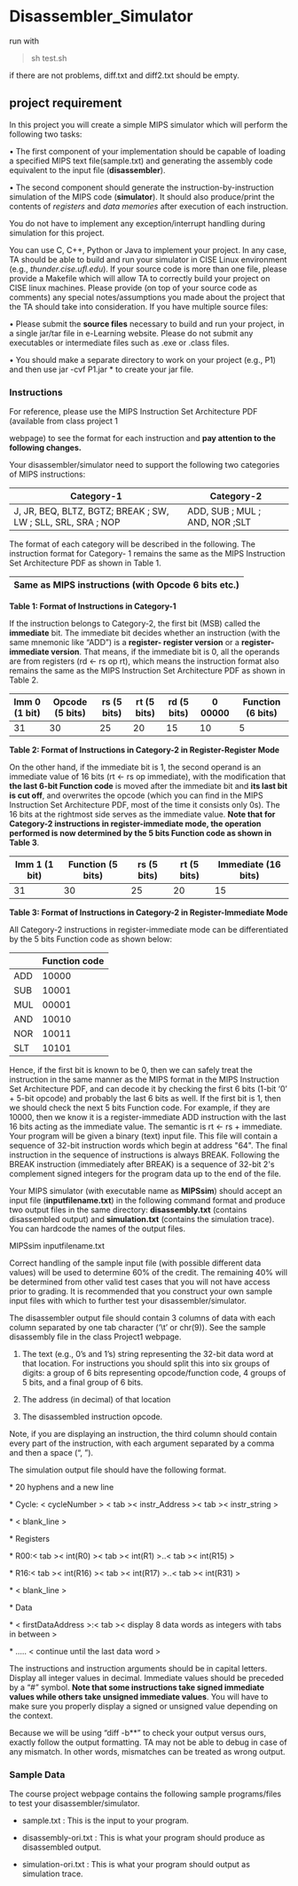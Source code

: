 # Disassembler_Simulator

run  with

> sh test.sh

if there are not problems, diff.txt and diff2.txt should be empty.

## project requirement

In this project you will create a simple MIPS simulator which will perform the following two tasks:

•  The first component of your implementation should be capable of loading a specified MIPS text file(sample.txt) and generating the assembly code equivalent to the input file (**disassembler**).

•  The second component should generate the instruction-by-instruction simulation of the MIPS code (**simulator**). It should also produce/print the contents of *registers* and *data* *memories* after execution of each instruction.

 

You do not have to implement any exception/interrupt handling during simulation for this project.

You can use C, C++, Python or Java to implement your project. In any case, TA should be able to build and run your simulator in CISE Linux environment (e.g., *thunder.cise.ufl.edu*). If your source code is more than one file, please provide a Makefile which will allow TA to correctly build your project on CISE linux machines. Please provide (on top of your source code as comments) any special notes/assumptions you made about the project that the TA should take into consideration. If you have multiple source files:

•  Please submit the **source files** necessary to build and run your project, in a single jar/tar file in e-Learning website. Please do not submit any executables or intermediate files such as .exe or .class files.

•  You should make a separate directory to work on your project (e.g., P1) and then use jar -cvf P1.jar * to create your jar file.

### Instructions

For reference, please use the MIPS Instruction Set Architecture PDF (available from class project 1

webpage) to see the format for each instruction and **pay attention to the following changes.**

Your disassembler/simulator need to support the following two categories of MIPS instructions:

| Category-1                                              | Category-2                       |
| ------------------------------------------------------------ | ------------------------------------ |
| J, JR,  BEQ, BLTZ, BGTZ;  BREAK  ; SW, LW  ; SLL, SRL,  SRA  ; NOP | ADD, SUB  ; MUL  ; AND, NOR  ;SLT |

The  format of each category will be described in the following. The instruction format for Category- 1 remains the same as the MIPS Instruction Set Architecture PDF as shown in Table 1.

| Same as MIPS instructions (with Opcode 6 bits etc.) |
| --------------------------------------------------- |

**Table 1: Format of Instructions in Category-1**

If the instruction belongs to Category-2, the first bit (MSB) called the **immediate** bit. The immediate bit decides whether an instruction (with the same mnemonic like “ADD”) is a **register- register version** or a **register-immediate version**. That means, if the immediate bit is 0, all the operands are from registers (rd ← rs op rt), which means the instruction format also remains the same as the MIPS Instruction Set Architecture PDF as shown in Table 2.

| Imm 0  (1 bit) | Opcode  (5 bits) | rs  (5 bits) | rt  (5 bits) | rd  (5 bits) | 0  00000 | Function  (6 bits) |
| -------------- | ---------------- | ------------ | ------------ | ------------ | -------- | ------------------ |
| 31             | 30               | 25           | 20           | 15           | 10       | 5                  |

**Table 2: Format of Instructions in Category-2 in Register-Register Mode**

On the other hand, if the immediate bit is 1, the second operand is an immediate value of 16 bits (rt ← rs op immediate), with the modification that **the last 6-bit Function code** is moved after the immediate bit and **its last bit is cut off**, and overwrites the opcode (which you can find in the MIPS Instruction Set Architecture PDF, most of the time it consists only 0s). The 16 bits at the rightmost side serves as the immediate value. **Note that for Category-2 instructions in register-immediate mode, the operation performed is now determined by the 5 bits Function code as shown in Table 3**.

| Imm 1  (1 bit) | Function  (5 bits) | rs  (5 bits) | rt  (5 bits) | Immediate  (16 bits) |
| -------------- | ------------------ | ------------ | ------------ | -------------------- |
| 31             | 30                 | 25           | 20           | 15                   |

**Table 3: Format of Instructions in Category-2 in Register-Immediate Mode**

All Category-2 instructions in register-immediate mode can be differentiated by the 5 bits Function code as shown below: 

|             | **Function code** |
| ----------- | --------------------- |
| ADD     | 10000                 |
| SUB | 10001                 |
| MUL     | 00001                 |
| AND     | 10010                 |
| NOR | 10011                 |
| SLT | 10101                 |

Hence, if the first bit is known to be 0, then we can safely treat the instruction in the same manner as the MIPS format in the MIPS Instruction Set Architecture PDF, and can decode it by checking the first 6 bits (1-bit ‘0’ + 5-bit opcode) and probably the last 6 bits as well. If the first bit is 1, then we should check the next 5 bits Function code. For example, if they are 10000, then we know it is a register-immediate ADD instruction with the  last 16 bits acting as the immediate value. The semantic is rt ← rs + immediate. Your program will be given a binary (text) input file. This file will contain a sequence of 32-bit instruction words which begin at address "64". The final instruction in the sequence of instructions is always BREAK. Following the BREAK instruction (immediately after BREAK) is a sequence of 32-bit 2's complement signed integers for the program data up to the end of the file.

Your MIPS  simulator  (with  executable name  as  **MIPSsim**)  should  accept  an  input  file (**inputfilename.txt**) in the following command format and produce two output files in the same directory: **disassembly.txt** (contains disassembled output) and **simulation.txt**  (contains the simulation trace). You can hardcode the names of the output files.

MIPSsim inputfilename.txt

Correct handling of the sample input file (with possible different data values) will be used to determine 60% of the credit. The remaining 40% will be determined from other valid test cases that you will not have access prior to grading. It is recommended that you construct your own sample input files with which to further test your disassembler/simulator.

The disassembler output file should contain 3 columns of data with each column separated by one tab character (‘\t’ or chr(9)). See the sample disassembly file in the class Project1 webpage.

1. The text (e.g., 0’s and 1’s) string representing the 32-bit data word at that location. For instructions  you should split this into six groups of digits: a group of 6 bits representing opcode/function code, 4 groups of 5 bits, and a final group of 6 bits.

2. The address (in decimal) of that location

3. The disassembled instruction opcode.

Note, if you are displaying an instruction, the third column should contain every part of the instruction, with each argument separated by a comma and then a space (“, ”).

The simulation output file should have the following format.

\* 20 hyphens and a new line

\* Cycle: < cycleNumber > < tab >< instr_Address >< tab >< instr_string >

\* < blank_line >

\* Registers

\* R00:< tab >< int(R0) >< tab >< int(R1) >..< tab >< int(R15) >

\* R16:< tab >< int(R16) >< tab >< int(R17) >..< tab >< int(R31) >

\* < blank_line >

\* Data

\* < firstDataAddress >:< tab >< display 8 data words as integers with tabs in between >

\* ..... < continue until the last data word >

The instructions and instruction arguments should be in capital letters. Display all integer values in decimal. Immediate values should be preceded by a “#” symbol. **Note that some instructions take signed immediate values while others take unsigned immediate values**. You will have to make sure you properly display a signed or unsigned value depending on the context.

Because we will be using “diff -b**” to check your output versus ours, exactly follow the output formatting. TA may not be able to debug in case of any mismatch. In other words, mismatches can be treated as wrong output.

### Sample Data

The  course  project  webpage  contains  the  following  sample  programs/files  to  test  your disassembler/simulator.

- sample.txt : This is the input to your program.

- disassembly-ori.txt : This is what your program should produce as disassembled output.

- simulation-ori.txt : This is what your program should output as simulation trace.

 